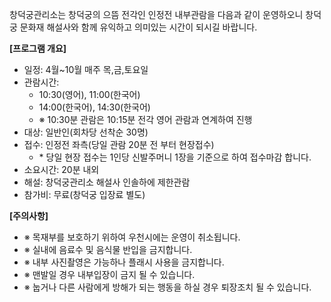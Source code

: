 창덕궁관리소는 창덕궁의 으뜸 전각인 인정전 내부관람을 다음과 같이 운영하오니 창덕궁 문화재 해설사와 함께 유익하고 의미있는 시간이 되시길 바랍니다.

**[프로그램 개요]**
- 일정: 4월~10월 매주 목,금,토요일
- 관람시간: 
  - 10:30(영어), 11:00(한국어)
  - 14:00(한국어), 14:30(한국어)
  - ※ 10:30분 관람은 10:15분 전각 영어 관람과 연계하여 진행
- 대상: 일반인(회차당 선착순 30명)
- 접수: 인정전 좌측(당일 관람 20분 전 부터 현장접수)
  - \* 당일 현장 접수는 1인당 신발주머니 1장을 기준으로 하여 접수마감 합니다.
- 소요시간: 20분 내외
- 해설: 창덕궁관리소 해설사 인솔하에 제한관람
- 참가비: 무료(창덕궁 입장료 별도)

**[주의사항]**
- ※ 목재부를 보호하기 위하여 우천시에는 운영이 취소됩니다.
- ※ 실내에 음료수 및 음식물 반입을 금지합니다.
- ※ 내부 사진촬영은 가능하나 플래시 사용을 금지합니다.
- ※ 맨발일 경우 내부입장이 금지 될 수 있습니다.
- ※ 눕거나 다른 사람에게 방해가 되는 행동을 하실 경우 퇴장조치 될 수 있습니다.